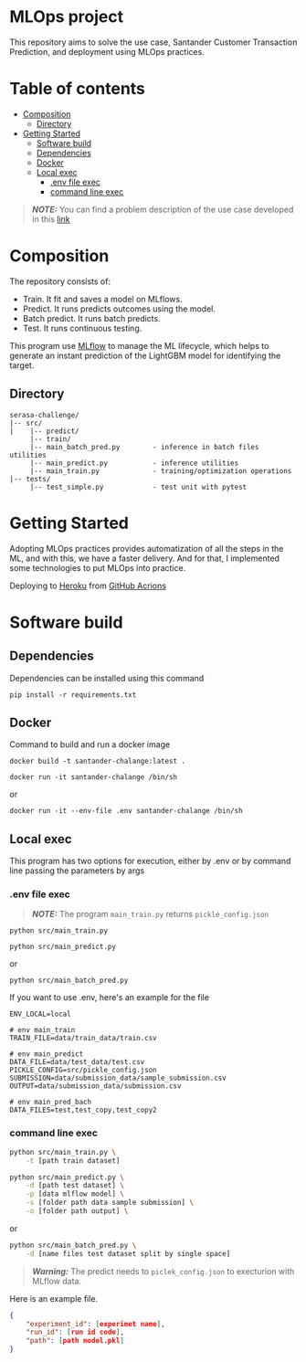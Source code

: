# MLOps project
This repository aims to solve the use case, Santander Customer Transaction Prediction, and deployment using MLOps practices.

# Table of contents
* [Composition](#composition)
    + [Directory](#directory)
* [Getting Started](#getting-started)
  + [Software build](#software-build)
  + [Dependencies](#dependencies)
  + [Docker](#docker)
  + [Local exec](#local-exec)
    + [.env file exec](#env-file-exec)
    + [command line exec](#command-line-exec)

> **_NOTE:_** You can find a problem description of the use case developed in this [link](https://github.com/arimstefanini/serasa-challenge/blob/develop/problem.md)

# Composition

The repository consists of:
   * Train. It fit and saves a model on MLflows.
   * Predict. It runs predicts outcomes using the model.
   * Batch predict. It runs batch predicts.
   * Test. It runs continuous testing.

This program use  [MLflow](https://mlflow.org/) to manage the ML lifecycle, which helps to generate an instant prediction of the LightGBM model for identifying the target.

## Directory
```
serasa-challenge/
|-- src/
|    |-- predict/                                  
     |-- train/
     |-- main_batch_pred.py        - inference in batch files utilities
     |-- main_predict.py           - inference utilities
     |-- main_train.py             - training/optimization operations
|-- tests/
     |-- test_simple.py            - test unit with pytest
```

# Getting Started
Adopting MLOps practices provides automatization of all the steps in the ML, and with this, we have a faster delivery. And for that, I implemented some technologies to put MLOps into practice.
 
Deploying to [Heroku](https://devcenter.heroku.com/articles/heroku-cli) from [GitHub Acrions](https://github.com/features/actions) 

# Software build
## Dependencies
Dependencies can be installed using this command

`pip install -r requirements.txt`

## Docker 
Command to build and run a docker image

`docker build -t santander-chalange:latest .`

`docker run -it santander-chalange /bin/sh`

or

`docker run -it --env-file .env santander-chalange /bin/sh`


## Local exec
This program has two options for execution, either by .env or by command line passing the parameters by args

### .env file exec

> **_NOTE:_** The program `main_train.py` returns `pickle_config.json`

`python src/main_train.py`

`python src/main_predict.py`

or

`python src/main_batch_pred.py`

If you want to use .env, here's an example for the file
```t
ENV_LOCAL=local

# env main_train
TRAIN_FILE=data/train_data/train.csv

# env main_predict
DATA_FILE=data/test_data/test.csv
PICKLE_CONFIG=src/pickle_config.json
SUBMISSION=data/submission_data/sample_submission.csv
OUTPUT=data/submission_data/submission.csv

# env main_pred_bach
DATA_FILES=test,test_copy,test_copy2
```

### command line exec
```bash
python src/main_train.py \
    -t [path train dataset]
```
```bash
python src/main_predict.py \
    -d [path test dataset] \
    -p [data mlflow model] \
    -s [folder path data sample submission] \
    -o [folder path output] \
```
or
```bash
python src/main_batch_pred.py \
    -d [name files test dataset split by single space]
```

> **_Warning:_** 
The predict needs to `piclek_config.json` to execturion with MLflow data. 

Here is an example file.
```json
{
    "experiment_id": [experimet name],
    "run_id": [run id code],
    "path": [path model.pkl]
}
```
